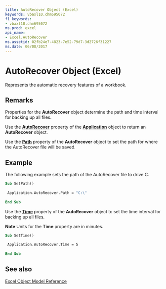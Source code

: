 ```yaml
---
title: AutoRecover Object (Excel)
keywords: vbaxl10.chm695072
f1_keywords:
- vbaxl10.chm695072
ms.prod: excel
api_name:
- Excel.AutoRecover
ms.assetid: 02fb24e7-4823-7e52-79d7-3d2726f31227
ms.date: 06/08/2017
---
```



# AutoRecover Object (Excel)

Represents the automatic recovery features of a workbook. 


## Remarks

Properties for the  **AutoRecover** object determine the path and time interval for backing up all files.

Use the  **[AutoRecover](Excel.Application.AutoRecover.md)** property of the **[Application](Excel.Application(object).md)** object to return an **AutoRecover** object.

Use the  **[Path](Excel.AutoRecover.Path.md)** property of the **AutoRecover** object to set the path for where the AutoRecover file will be saved.


## Example

The following example sets the path of the AutoRecover file to drive C.


```vb
Sub SetPath() 
 
 Application.AutoRecover.Path = "C:\" 
 
End Sub
```

Use the  **[Time](Excel.AutoRecover.Time.md)** property of the **AutoRecover** object to set the time interval for backing up all files.


 **Note**  Units for the  **Time** property are in minutes.




```vb
Sub SetTime() 
 
 Application.AutoRecover.Time = 5 
 
End Sub
```


## See also



[Excel Object Model Reference](./overview/Excel/object-model.md)

